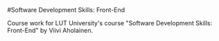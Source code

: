 #Software Development Skills: Front-End

Course work for LUT University's course "Software Development Skills: Front-End" by Viivi Aholainen.
